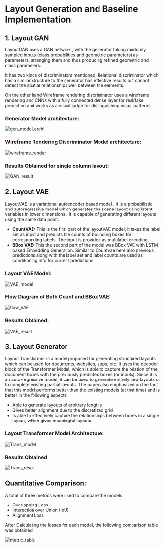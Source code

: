 # Layout Generation and Baseline Implementation

## 1. Layout GAN
LayoutGAN uses a GAN  network , with the generator taking randomly sampled inputs (class probabilities and geometric parameters) as parameters, arranging them and thus producing refined geometric and class parameters.

It has two kinds of discriminators mentioned, Relational discriminator which has a similar structure to the generator has effective results but cannot detect the spatial relationships well between the elements.

On the other hand Wireframe rendering discriminator uses a wireframe rendering and CNNs with a fully connected dense layer for real/fake prediction and works as a visual judge for distinguishing visual patterns.

### Generator Model architecture:
![gen_model_archi](/readme_images/generator_model.png)

### Wireframe Rendering Discriminator Model architecture: 
![wireframe_render](/readme_images/Wireframe_rendering.png)

### Results Obtained for single column layout:
![GAN_result](/readme_images/GAN_result.png)

## 2. Layout VAE
LayoutVAE is a variational autoencoder based model . It is a probabilistic and autoregressive model which generates the scene layout using latent variables in lower dimensions . It is capable of generating different layouts using the same data point.

* **CountVAE:** This is the first part of the layoutVAE model; it takes the label set as input and predicts the counts of bounding boxes for corresponding labels. The input is provided as multilabel encoding.
* **BBox VAE:** This the second part of the model was BBox VAE with LSTM based Embedding Generation. Similar to Countvae here also previous predictions along with the label set and label counts are used as conditioning info for current predictions.

### Layout VAE Model: 
![VAE_model](/readme_images/VAE_model.png)

### Flow Diagram of Both Count and BBox VAE: 
![flow_VAE](/readme_images/Flow_diag_VAE.png)

### Results Obtained:
![VAE_result](/readme_images/VAE_result.png)

## 3. Layout Generator
Layout Transformer is a model proposed for generating structured layouts which can be used for documents, websites, apps, etc. It uses the decoder block of the Transformer Model, which is able to capture the relation of the document boxes with the previously predicted boxes (or inputs). Since it is an auto-regressive model, it can be used to generate entirely new layouts or to complete existing partial layouts.
The paper also emphasized on the fact that this model performs better than the existing models (at that time) and is better in the following aspects:
* Able to generate layouts of arbitrary lengths
* Gives better alignment due to the discretized grid
* Is able to effectively capture the relationships between boxes in a single layout, which gives meaningful layouts

### Layout Transformer Model Architecture: 
![Trans_model](/readme_images/Trans_archi.png)

### Results Obtained

![Trans_result](/readme_images/Trans_res.png)

## Quantitative Comparison:
A total of three metrics were used to compare the models. 
* Overlapping Loss
* Interection over Union (IoU)
* Alignment Loss

After Calculating the losses for each model, the following comparison table was obtained:

![metric_table](/readme_images/metric_table.png)